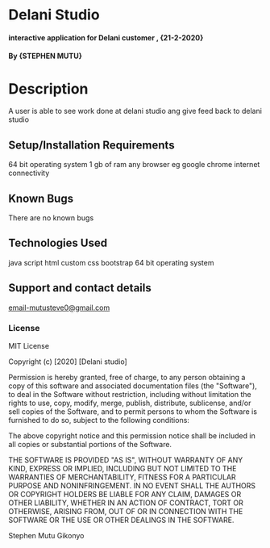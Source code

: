 # Delani Studio
#### interactive application for Delani customer  , {21-2-2020}
#### By {STEPHEN MUTU}


# Description
A user is able to see work done at delani studio ang give feed back to delani studio


## Setup/Installation Requirements
64 bit operating system 
1 gb of ram 
any browser eg google chrome 
internet connectivity
  


## Known Bugs
There are no known bugs 



## Technologies Used
java script
html
custom css
bootstrap 
64 bit operating system 



## Support and contact details
email-mutusteve0@gmail.com



### License
MIT License

Copyright (c) [2020] [Delani studio]

Permission is hereby granted, free of charge, to any person obtaining a copy
of this software and associated documentation files (the "Software"), to deal
in the Software without restriction, including without limitation the rights
to use, copy, modify, merge, publish, distribute, sublicense, and/or sell
copies of the Software, and to permit persons to whom the Software is
furnished to do so, subject to the following conditions:

The above copyright notice and this permission notice shall be included in all
copies or substantial portions of the Software.

THE SOFTWARE IS PROVIDED "AS IS", WITHOUT WARRANTY OF ANY KIND, EXPRESS OR
IMPLIED, INCLUDING BUT NOT LIMITED TO THE WARRANTIES OF MERCHANTABILITY,
FITNESS FOR A PARTICULAR PURPOSE AND NONINFRINGEMENT. IN NO EVENT SHALL THE
AUTHORS OR COPYRIGHT HOLDERS BE LIABLE FOR ANY CLAIM, DAMAGES OR OTHER
LIABILITY, WHETHER IN AN ACTION OF CONTRACT, TORT OR OTHERWISE, ARISING FROM,
OUT OF OR IN CONNECTION WITH THE SOFTWARE OR THE USE OR OTHER DEALINGS IN THE
SOFTWARE.


Stephen Mutu Gikonyo